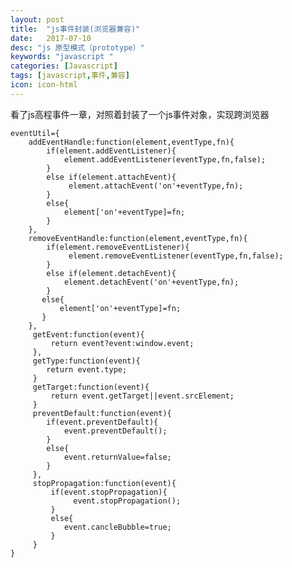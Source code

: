 ```yaml
---
layout: post
title:  "js事件封装(浏览器兼容)"
date:   2017-07-10
desc: "js 原型模式（prototype）"
keywords: "javascript "
categories: [Javascript]
tags: [javascript,事件,兼容]
icon: icon-html
---
```


看了js高程事件一章，对照着封装了一个js事件对象，实现跨浏览器
 
    eventUtil={
		addEventHandle:function(element,eventType,fn){
	        if(element.addEventListener){
	        	element.addEventListener(eventType,fn,false);
	        }
	        else if(element.attachEvent){
	        	 element.attachEvent('on'+eventType,fn);
	        }
	        else{
	        	element['on'+eventType]=fn;
	        }
		},
		removeEventHandle:function(element,eventType,fn){
			if(element.removeEventListener){
				 element.removeEventListener(eventType,fn,false);			 
			}
			else if(element.detachEvent){
				element.detachEvent('on'+eventType,fn);
			}
	       else{
	       	   element['on'+eventType]=fn;
	       }
	    },
	     getEvent:function(event){
	     	 return event?event:window.event;
	     },
	     getType:function(event){
	     	return event.type;
	     }
	     getTarget:function(event){
	     	 return event.getTarget||event.srcElement;
	     }
	     preventDefault:function(event){
	     	if(event.preventDefault){
	     		event.preventDefault();
	     	}
	     	else{
	     		event.returnValue=false;
	     	}
	     },
	     stopPropagation:function(event){
	     	 if(event.stopPropagation){
	     	 	  event.stopPropagation();
	     	 }
	     	 else{
	     	 	event.cancleBubble=true;
	     	 }
	     }	
    }